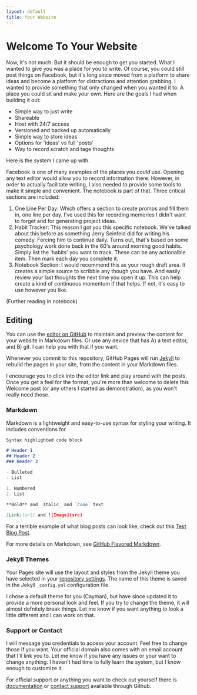 ```yaml
---
layout: default
title: Your Website
---
```


# Welcome To Your Website

Now, it's not much. But it should be enough to get you started. What I wanted to give you was a place for you to write. Of course, you could still post things on Facebook, but it's long since moved from a platform to share ideas and become a platform for distractions and attention grabbing. I wanted to provide something that only changed when you wanted it to. A place you could sit and make your own. Here are the goals I had when building it out:

- Simple way to just write
- Shareable
- Host with 24/7 access
- Versioned and backed up automatically
- Simple way to store ideas
- Options for 'ideas' vs full 'posts'
- Way to record scratch and tage thoughts

Here is the system I came up with. 

Facebook is one of many examples of the places you _could_ use. Opening any text editor would allow you to record information there. However, in order to actually facilitate writing, I also needed to provide some tools to make it simple and convenient. The notebook is part of that. Three critical sections are included:
1) One Line Per Day: Which offers a section to create promps and fill them in, one line per day. I've used this for recording memories I didn't want to forget and for generating project ideas.
2) Habit Tracker: This reason I got you this specific notebook. We've talked about this before as something Jerry Seinfeld did for writing his comedy. Forcing him to continue daily. Turns out, that's based on some psychology work done back in the 60's around morning good habits. Simply list the 'habits' you want to track. These can be any actionalble item. Then mark each day you complete it. 
3) Notebook Section: I would recommend this as your rough draft area. It creates a simple source to scribble any though you have. And easily review your last thoughts the next time you open it up. This can help create a kind of continuous momentum if that helps. If not, it's easy to use however you like. 

  (Further reading in notebook)

## Editing

You can use the [editor on GitHub](https://github.com/MasterBrian/masterbrian.github.io/edit/gh-pages/_posts/2020-12-08-github-pages.md) to maintain and preview the content for your website in Markdown files. Or use any device that has A) a text editor, and B) git. I can help you with that if you want.

Whenever you commit to this repository, GitHub Pages will run [Jekyll](https://jekyllrb.com/) to rebuild the pages in your site, from the content in your Markdown files.

I encourage you to click into the editor link and play around with the posts. Once you get a feel for the format, you're more than welcome to delete this Welcome post (or any others I started as demonstration), as you won't really need those.

### Markdown

Markdown is a lightweight and easy-to-use syntax for styling your writing. It includes conventions for

```markdown
Syntax highlighted code block

# Header 1
## Header 2
### Header 3

- Bulleted
- List

1. Numbered
2. List

**Bold** and _Italic_ and `Code` text

[Link](url) and ![Image](src)
```

For a terrible example of what blog posts can look like, check out this [Test Blog Post](http://masterbrian.com/2020/12/09/bloggy-blog).

For more details on Markdown, see [GitHub Flavored Markdown](https://masterbrian.com/2020/12/08/markdown).

### Jekyll Themes

Your Pages site will use the layout and styles from the Jekyll theme you have selected in your [repository settings](https://github.com/MasterBrian/masterbrian.github.io/settings). The name of this theme is saved in the Jekyll `_config.yml` configuration file.

I chose a default theme for you (Cayman), but have since updated it to provide a more personal look and feel. If you try to change the theme, it will almost defnitely break things. Let me know if you want anything to look a little different and I can work on that.

### Support or Contact

I will message you credentials to access your account. Feel free to change those if you want. Your official domain also comes with an email account that I'll link you to. Let me know if you have any issues or your want to change anything. I haven't had time to fully learn the system, but I know enough to customize it. 

For official support or anything you want to check out yourself there is [documentation](https://docs.github.com/categories/github-pages-basics/) or [contact support](https://github.com/contact) available through Github.


